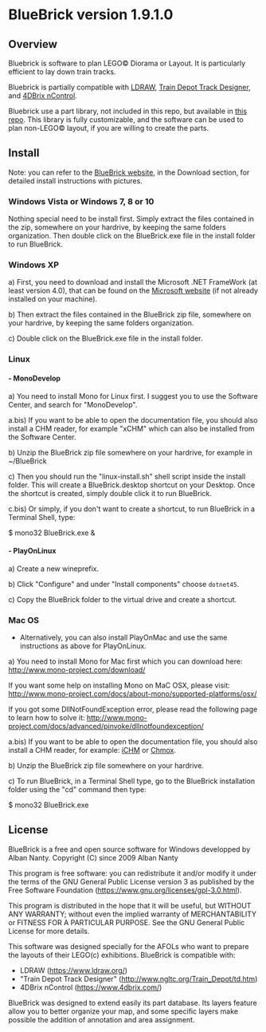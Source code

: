 # BlueBrick version 1.9.1.0

## Overview
Bluebrick is software to plan LEGO© Diorama or Layout. It is particularly efficient
to lay down train tracks.

Bluebrick is partially compatible with [LDRAW](https://www.ldraw.org/), 
[Train Depot Track Designer](http://www.ngltc.org/Train_Depot/td.htm),
and [4DBrix nControl](https://www.4dbrix.com/).

Bluebrick use a part library, not included in this repo, but available in [this repo](https://github.com/Lswbanban/BlueBrickParts). This library is fully customizable,
and the software can be used to plan non-LEGO© layout, if you are willing to create the parts.

## Install

Note: you can refer to the [BlueBrick website](http://bluebrick.lswproject.com/),
in the Download section, for detailed install instructions with pictures.

### Windows Vista or Windows 7, 8 or 10
Nothing special need to be install first. Simply extract the files contained in
the zip, somewhere on your hardrive, by keeping the same folders organization.
Then double click on the BlueBrick.exe file in the install folder to run
BlueBrick.

### Windows XP
a) First, you need to download and install the Microsoft .NET FrameWork (at
least version 4.0), that can be found on the
[Microsoft website](http://www.microsoft.com/en-us/download/details.aspx?id=17851)
(if not already installed on your machine).

b) Then extract the files contained in the BlueBrick zip file, somewhere on
your hardrive, by keeping the same folders organization.

c) Double click on the BlueBrick.exe file in the install folder.

### Linux
#### - MonoDevelop
a) You need to install Mono for Linux first. I suggest you to use the Software
Center, and search for "MonoDevelop".

a.bis) If you want to be able to open the documentation file, you should also
install a CHM reader, for example "xCHM" which can also be installed from the
Software Center.

b) Unzip the BlueBrick zip file somewhere on your hardrive, for example
in ~/BlueBrick

c) Then you should run the "linux-install.sh" shell script inside the install
folder. This will create a BlueBrick.desktop shortcut on your Desktop. Once the
shortcut is created, simply double click it to run BlueBrick.

c.bis) Or simply, if you don't want to create a shortcut, to run BlueBrick in
a Terminal Shell, type:

$ mono32 BlueBrick.exe &

#### - PlayOnLinux
a) Create a new wineprefix.

b) Click "Configure" and under "Install components" choose `dotnet45`.

c) Copy the BlueBrick folder to the virtual drive and create a shortcut.

### Mac OS
- Alternatively, you can also install PlayOnMac and use the same instructions as above for PlayOnLinux.

a) You need to install Mono for Mac first which you can download here:
http://www.mono-project.com/download/

If you want some help on installing Mono on MaC OSX, please visit:
http://www.mono-project.com/docs/about-mono/supported-platforms/osx/

If you got some DllNotFoundException error, please read the following page
to learn how to solve it:
http://www.mono-project.com/docs/advanced/pinvoke/dllnotfoundexception/

a.bis) If you want to be able to open the documentation file, you should also
install a CHM reader, for example:
[iCHM](http://www.macupdate.com/app/mac/28171/ichm)
or [Chmox](http://chmox.sourceforge.net/).

b) Unzip the BlueBrick zip file somewhere on your hardrive.

c) To run BlueBrick, in a Terminal Shell type, go to the BlueBrick installation
folder using the "cd" command then type:

$ mono32 BlueBrick.exe

## License

BlueBrick is a free and open source software for Windows developped by Alban Nanty.
Copyright (C) since 2009  Alban Nanty

This program is free software: you can redistribute it and/or modify it under
the terms of the GNU General Public License version 3 as published by the Free
Software Foundation (https://www.gnu.org/licenses/gpl-3.0.html).

This program is distributed in the hope that it will be useful,
but WITHOUT ANY WARRANTY; without even the implied warranty of
MERCHANTABILITY or FITNESS FOR A PARTICULAR PURPOSE.  See the
GNU General Public License for more details.

This software was designed specially for the AFOLs who want to prepare the
layouts of their LEGO(c) exhibitions. BlueBrick is compatible with:
- LDRAW (https://www.ldraw.org/)
- "Train Depot Track Designer" (http://www.ngltc.org/Train_Depot/td.htm)
- 4DBrix nControl (https://www.4dbrix.com/)

BlueBrick was designed to extend easily its part database. Its layers feature
allow you to better organize your map, and some specific layers make possible
the addition of annotation and area assignment.
